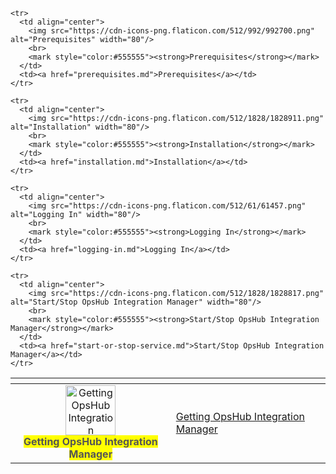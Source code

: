 <table data-view="cards" data-full-width="false">
  <thead>
    <tr>
      <th align="center" data-card-cover></th>
      <th data-hidden data-card-target data-type="content-ref"></th>
    </tr>
  </thead>
  <tbody>
    <tr>
      <td align="center">
        <img src="https://cdn-icons-png.flaticon.com/512/942/942748.png" alt="Getting OpsHub Integration Manager" width="80"/>
        <br>
        <mark style="color:#555555"><strong>Getting OpsHub Integration Manager</strong></mark>
      </td>
      <td><a href="download.md">Getting OpsHub Integration Manager</a></td>
    </tr>

    <tr>
      <td align="center">
        <img src="https://cdn-icons-png.flaticon.com/512/992/992700.png" alt="Prerequisites" width="80"/>
        <br>
        <mark style="color:#555555"><strong>Prerequisites</strong></mark>
      </td>
      <td><a href="prerequisites.md">Prerequisites</a></td>
    </tr>

    <tr>
      <td align="center">
        <img src="https://cdn-icons-png.flaticon.com/512/1828/1828911.png" alt="Installation" width="80"/>
        <br>
        <mark style="color:#555555"><strong>Installation</strong></mark>
      </td>
      <td><a href="installation.md">Installation</a></td>
    </tr>

    <tr>
      <td align="center">
        <img src="https://cdn-icons-png.flaticon.com/512/61/61457.png" alt="Logging In" width="80"/>
        <br>
        <mark style="color:#555555"><strong>Logging In</strong></mark>
      </td>
      <td><a href="logging-in.md">Logging In</a></td>
    </tr>

    <tr>
      <td align="center">
        <img src="https://cdn-icons-png.flaticon.com/512/1828/1828817.png" alt="Start/Stop OpsHub Integration Manager" width="80"/>
        <br>
        <mark style="color:#555555"><strong>Start/Stop OpsHub Integration Manager</strong></mark>
      </td>
      <td><a href="start-or-stop-service.md">Start/Stop OpsHub Integration Manager</a></td>
    </tr>
  </tbody>
</table>
